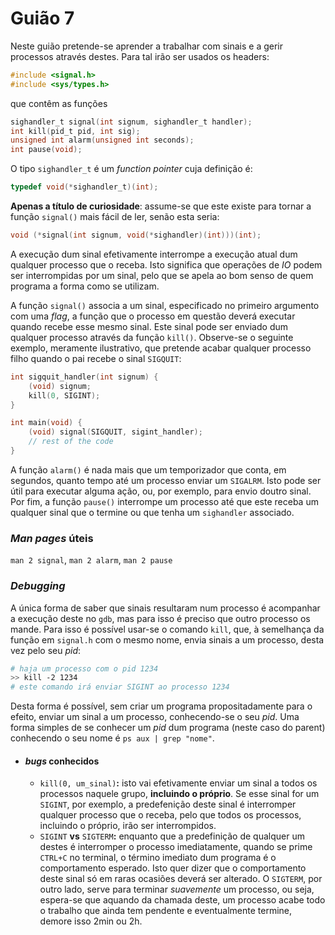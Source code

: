 # Guião 7

Neste guião pretende-se aprender a trabalhar com sinais e a gerir processos através destes. Para tal irão ser usados os headers:
```c
#include <signal.h>
#include <sys/types.h>
```
que contêm as funções
```c
sighandler_t signal(int signum, sighandler_t handler);
int kill(pid_t pid, int sig);
unsigned int alarm(unsigned int seconds);
int pause(void);
```
O tipo `sighandler_t` é um _function pointer_ cuja definição é:
```c
typedef void(*sighandler_t)(int);
```
**Apenas a título de curiosidade**: assume-se que este existe para tornar a função `signal()` mais fácil de ler, senão esta seria:
```c
void (*signal(int signum, void(*sighandler)(int)))(int);
```
A execução dum sinal efetivamente interrompe a execução atual dum qualquer processo que o receba. Isto significa que operações de _IO_ podem ser interrompidas por um sinal, pelo que se apela ao bom senso de quem programa a forma como se utilizam.

A função `signal()` associa a um sinal, especificado no primeiro argumento com uma _flag_, a função que o processo em questão deverá executar quando recebe esse mesmo sinal. Este sinal pode ser enviado dum qualquer processo através da função `kill()`.
Observe-se o seguinte exemplo, meramente ilustrativo, que pretende acabar qualquer processo filho quando o pai recebe o sinal `SIGQUIT`:
```c
int sigquit_handler(int signum) {
    (void) signum;
    kill(0, SIGINT);
}

int main(void) {
    (void) signal(SIGQUIT, sigint_handler);
    // rest of the code
}
```
A função `alarm()` é nada mais que um temporizador que conta, em segundos, quanto tempo até um processo enviar um `SIGALRM`. Isto pode ser útil para executar alguma ação, ou, por exemplo, para envio doutro sinal.
Por fim, a função `pause()` interrompe um processo até que este receba um qualquer sinal que o termine ou que tenha um `sighandler` associado.

### _Man pages_ úteis

`man 2 signal`, `man 2 alarm`, `man 2 pause`

### _Debugging_

A única forma de saber que sinais resultaram num processo é acompanhar a execução deste no `gdb`, mas para isso é preciso que outro processo os mande. Para isso é possível usar-se o comando `kill`, que, à semelhança da função em `signal.h` com o mesmo nome, envia sinais a um processo, desta vez pelo seu _pid_:
```bash
# haja um processo com o pid 1234
>> kill -2 1234
# este comando irá enviar SIGINT ao processo 1234
```
Desta forma é possível, sem criar um programa propositadamente para o efeito, enviar um sinal a um processo, conhecendo-se o seu _pid_. Uma forma simples de se conhecer um _pid_ dum programa (neste caso do parent) conhecendo o seu nome é `ps aux | grep "nome"`.

* #### _bugs_ conhecidos
    * `kill(0, um_sinal)`**:** isto vai efetivamente enviar um sinal a todos os processos naquele grupo, **incluindo o próprio**. 
    Se esse sinal for um `SIGINT`, por exemplo, a predefenição deste sinal é interromper qualquer processo que o receba, pelo que todos os processos, incluindo o próprio, irão ser interrompidos.
    * `SIGINT` **vs** `SIGTERM`**:** enquanto que a predefinição de qualquer um destes é interromper o processo imediatamente, quando se prime `CTRL+C` no terminal, o término imediato dum programa é o comportamento esperado. Isto quer dizer que o comportamento deste sinal só em raras ocasiões deverá ser alterado.
    O `SIGTERM`, por outro lado, serve para terminar _suavemente_ um processo, ou seja, espera-se que aquando da chamada deste, um processo acabe todo o trabalho que ainda tem pendente e eventualmente termine, demore isso 2min ou 2h.